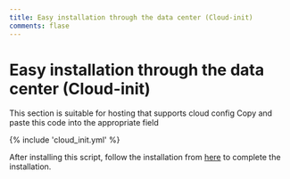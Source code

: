 ```yaml
---
title: Easy installation through the data center (Cloud-init)
comments: flase
---
```


<div dir="ltr" markdown="1">

# Easy installation through the data center (Cloud-init)

This section is suitable for hosting that supports cloud config
Copy and paste this code into the appropriate field

{% include 'cloud_init.yml' %}

After installing this script, follow the installation from [here](/manager/wiki/Guide-for-Setting-up-the-Domain-and-Finalizing-the-Installation) to complete the installation.
